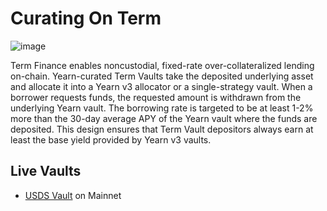 # Curating On Term

![image](/img/curating/term.jpg)

Term Finance enables noncustodial, fixed-rate over-collateralized lending on-chain. Yearn-curated Term Vaults take the deposited underlying asset and allocate it into a Yearn v3 allocator or a single-strategy vault. When a borrower requests funds, the requested amount is withdrawn from the underlying Yearn vault. The borrowing rate is targeted to be at least 1-2% more than the 30-day average APY of the Yearn vault where the funds are deposited. This design ensures that Term Vault depositors always earn at least the base yield provided by Yearn v3 vaults.

## Live Vaults

- [USDS Vault](https://app.term.finance/vaults/0xe852db931ac6f02490a32695f09ee79a31f53821/1) on Mainnet
